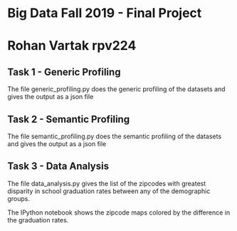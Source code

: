 # Big Data Fall 2019 - Final Project

# Rohan Vartak rpv224

## Task 1 - Generic Profiling

The file generic_profiling.py does the generic profiling of the datasets and gives the output as a json file

## Task 2 -  Semantic Profiling

The file semantic_profiling.py does the semantic profiling of the datasets and gives the output as a json file

## Task 3 - Data Analysis

The file data_analysis.py gives the list of the zipcodes with greatest disparity in school graduation rates between any of the demographic groups.

The IPython notebook shows the zipcode maps colored by the difference in the graduation rates.
